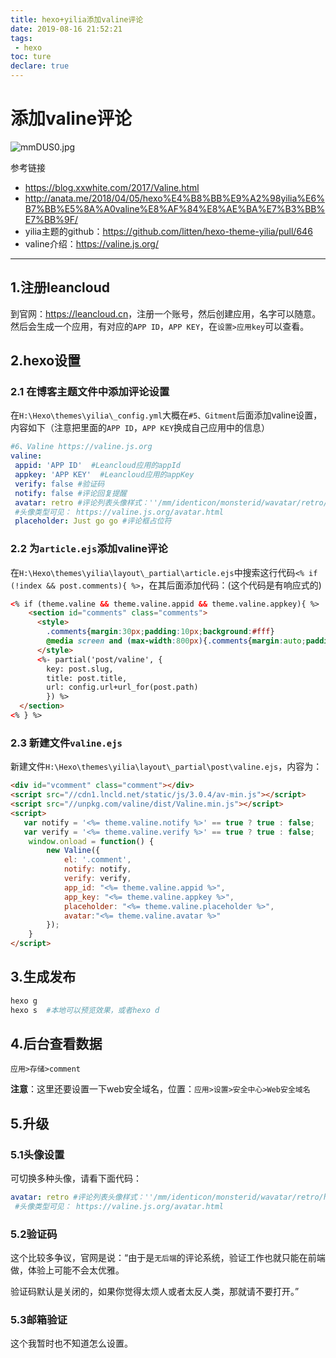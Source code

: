 ```yaml
---
title: hexo+yilia添加valine评论
date: 2019-08-16 21:52:21
tags:
 - hexo
toc: ture
declare: true
---
```


# 添加valine评论

![mmDUS0.jpg](https://s2.ax1x.com/2019/08/16/mmDUS0.jpg)

<!--more-->

参考链接

- https://blog.xxwhite.com/2017/Valine.html
- http://anata.me/2018/04/05/hexo%E4%B8%BB%E9%A2%98yilia%E6%B7%BB%E5%8A%A0valine%E8%AF%84%E8%AE%BA%E7%B3%BB%E7%BB%9F/
- yilia主题的github：<https://github.com/litten/hexo-theme-yilia/pull/646>
- valine介绍：<https://valine.js.org/>

------

## 1.注册leancloud

到官网：<https://leancloud.cn>，注册一个账号，然后创建应用，名字可以随意。然后会生成一个应用，有对应的`APP ID`，`APP KEY`，在`设置>应用key`可以查看。

## 2.hexo设置

### 2.1 在博客主题文件中添加评论设置

在`H:\Hexo\themes\yilia\_config.yml`大概在`#5、Gitment`后面添加valine设置，内容如下（注意把里面的`APP ID`，`APP KEY`换成自己应用中的信息）

```yml
#6、Valine https://valine.js.org
valine: 
 appid: 'APP ID'  #Leancloud应用的appId
 appkey: 'APP KEY'  #Leancloud应用的appKey
 verify: false #验证码
 notify: false #评论回复提醒
 avatar: retro #评论列表头像样式：''/mm/identicon/monsterid/wavatar/retro/hide
 #头像类型可见： https://valine.js.org/avatar.html
 placeholder: Just go go #评论框占位符
```

### 2.2 为`article.ejs`添加valine评论

在`H:\Hexo\themes\yilia\layout\_partial\article.ejs`中搜索这行代码`<% if (!index && post.comments){ %>`，在其后面添加代码：(这个代码是有响应式的)

```html
<% if (theme.valine && theme.valine.appid && theme.valine.appkey){ %>
    <section id="comments" class="comments">
      <style>
        .comments{margin:30px;padding:10px;background:#fff}
        @media screen and (max-width:800px){.comments{margin:auto;padding:10px;background:#fff}}
      </style>
      <%- partial('post/valine', {
        key: post.slug,
        title: post.title,
        url: config.url+url_for(post.path)
        }) %>
  </section>
<% } %>
```

### 2.3 新建文件`valine.ejs`

新建文件`H:\Hexo\themes\yilia\layout\_partial\post\valine.ejs`，内容为：

```html
<div id="vcomment" class="comment"></div> 
<script src="//cdn1.lncld.net/static/js/3.0.4/av-min.js"></script>
<script src="//unpkg.com/valine/dist/Valine.min.js"></script>
<script>
   var notify = '<%= theme.valine.notify %>' == true ? true : false;
   var verify = '<%= theme.valine.verify %>' == true ? true : false;
    window.onload = function() {
        new Valine({
            el: '.comment',
            notify: notify,
            verify: verify,
            app_id: "<%= theme.valine.appid %>",
            app_key: "<%= theme.valine.appkey %>",
            placeholder: "<%= theme.valine.placeholder %>",
            avatar:"<%= theme.valine.avatar %>"
        });
    }
</script>
```

## 3.生成发布

```bash
hexo g
hexo s  #本地可以预览效果，或者hexo d 
```

## 4.后台查看数据

`应用>存储>comment`

**注意**：这里还要设置一下web安全域名，位置：`应用>设置>安全中心>Web安全域名`

## 5.升级

### 5.1头像设置

可切换多种头像，请看下面代码：

```yml
avatar: retro #评论列表头像样式：''/mm/identicon/monsterid/wavatar/retro/hide
 #头像类型可见： https://valine.js.org/avatar.html
```

### 5.2验证码

这个比较多争议，官网是说：“由于是`无后端`的评论系统，验证工作也就只能在前端做，体验上可能不会太优雅。

验证码默认是关闭的，如果你觉得太烦人或者太反人类，那就请不要打开。” 

### 5.3邮箱验证

这个我暂时也不知道怎么设置。
